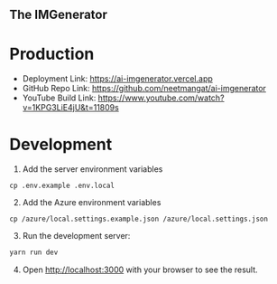 ## The IMGenerator

# Production

- Deployment Link: https://ai-imgenerator.vercel.app
- GitHub Repo Link: https://github.com/neetmangat/ai-imgenerator
- YouTube Build Link: https://www.youtube.com/watch?v=1KPG3LiE4jU&t=11809s

# Development

1. Add the server environment variables

```
cp .env.example .env.local
```

2. Add the Azure environment variables

```
cp /azure/local.settings.example.json /azure/local.settings.json
```

3. Run the development server:

```bash
yarn run dev
```

4. Open [http://localhost:3000](http://localhost:3000) with your browser to see the result.
